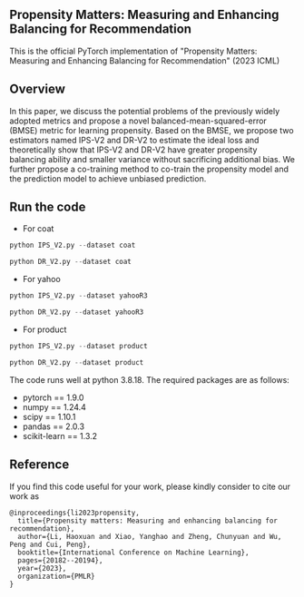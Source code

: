 ## Propensity Matters: Measuring and Enhancing Balancing for Recommendation

This is the official PyTorch implementation of "Propensity Matters: Measuring and Enhancing Balancing for Recommendation" (2023 ICML)


## Overview
In this paper, we discuss the potential problems of the previously widely adopted metrics and propose a novel balanced-mean-squared-error (BMSE) metric for learning propensity. Based on the BMSE, we propose two estimators named IPS-V2 and DR-V2 to estimate the ideal loss and theoretically show that IPS-V2 and DR-V2 have greater propensity balancing ability and smaller variance without sacrificing additional bias. We further propose a co-training method to co-train the propensity model and the prediction model to achieve unbiased prediction.

## Run the code

- For coat


```python
python IPS_V2.py --dataset coat
```


```python
python DR_V2.py --dataset coat
```


- For yahoo

```python
python IPS_V2.py --dataset yahooR3
```


```python
python DR_V2.py --dataset yahooR3
```


- For product


```python
python IPS_V2.py --dataset product
```


```python
python DR_V2.py --dataset product
```


The code runs well at python 3.8.18. The required packages are as follows:
-   pytorch == 1.9.0
-   numpy == 1.24.4 
-   scipy == 1.10.1
-   pandas == 2.0.3
-   scikit-learn == 1.3.2

## Reference
If you find this code useful for your work, please kindly consider to cite our work as
```
@inproceedings{li2023propensity,
  title={Propensity matters: Measuring and enhancing balancing for recommendation},
  author={Li, Haoxuan and Xiao, Yanghao and Zheng, Chunyuan and Wu, Peng and Cui, Peng},
  booktitle={International Conference on Machine Learning},
  pages={20182--20194},
  year={2023},
  organization={PMLR}
}
```

